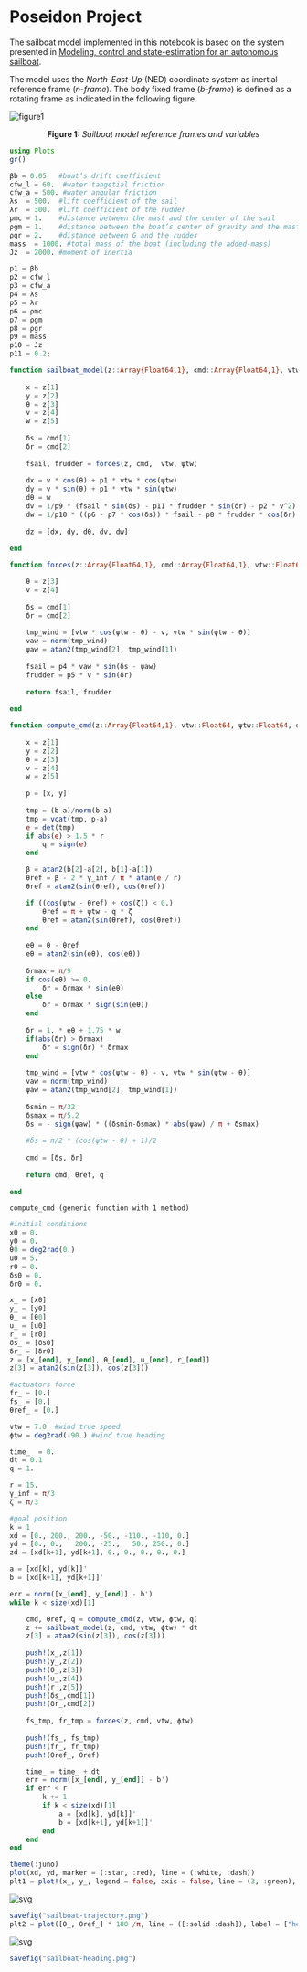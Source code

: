 
# Poseidon Project

The sailboat model implemented in this notebook is based on the system presented in [Modeling, control and state-estimation for an autonomous sailboat](https://uu.diva-portal.org/smash/get/diva2:850625/FULLTEXT01.pdf).

The model uses the *North-East-Up* (NED) coordinate system as inertial reference frame (*n-frame*). The body fixed frame (*b-frame*) is defined as a rotating frame as indicated in the following figure.

![figure1](./julia-code/images/sailboat-02.png)
<center><b>Figure 1: </b> <i> Sailboat model reference frames and variables </i></center>


```julia
using Plots
gr()

βb = 0.05   #boat’s drift coefficient
cfw_l = 60.  #water tangetial friction
cfw_a = 500. #water angular friction
λs  = 500.  #lift coefficient of the sail
λr  = 300.  #lift coefficient of the rudder
ρmc = 1.    #distance between the mast and the center of the sail
ρgm = 1.    #distance between the boat’s center of gravity and the mast
ρgr = 2.    #distance between G and the rudder
mass  = 1000. #total mass of the boat (including the added-mass)
Jz  = 2000. #moment of inertia

p1 = βb
p2 = cfw_l
p3 = cfw_a
p4 = λs
p5 = λr
p6 = ρmc
p7 = ρgm
p8 = ρgr
p9 = mass
p10 = Jz
p11 = 0.2;
```


```julia
function sailboat_model(z::Array{Float64,1}, cmd::Array{Float64,1}, vtw::Float64, ψtw::Float64)
   
    x = z[1]
    y = z[2]
    θ = z[3]
    v = z[4]
    w = z[5]
    
    δs = cmd[1]
    δr = cmd[2]
    
    fsail, frudder = forces(z, cmd,  vtw, ψtw)
    
    dx = v * cos(θ) + p1 * vtw * cos(ψtw)
    dy = v * sin(θ) + p1 * vtw * sin(ψtw)
    dθ = w
    dv = 1/p9 * (fsail * sin(δs) - p11 * frudder * sin(δr) - p2 * v^2)
    dw = 1/p10 * ((p6 - p7 * cos(δs)) * fsail - p8 * frudder * cos(δr) - p3 * w * v)
    
    dz = [dx, dy, dθ, dv, dw]
    
end

function forces(z::Array{Float64,1}, cmd::Array{Float64,1}, vtw::Float64, ψtw::Float64)

    θ = z[3]
    v = z[4]
    
    δs = cmd[1]
    δr = cmd[2]
    
    tmp_wind = [vtw * cos(ψtw - θ) - v, vtw * sin(ψtw - θ)]
    vaw = norm(tmp_wind)
    ψaw = atan2(tmp_wind[2], tmp_wind[1])
    
    fsail = p4 * vaw * sin(δs - ψaw)
    frudder = p5 * v * sin(δr)
    
    return fsail, frudder
    
end

function compute_cmd(z::Array{Float64,1}, vtw::Float64, ψtw::Float64, q::Float64)
    
    x = z[1]
    y = z[2]
    θ = z[3]
    v = z[4]
    w = z[5]
    
    p = [x, y]'
    
    tmp = (b-a)/norm(b-a)
    tmp = vcat(tmp, p-a)
    e = det(tmp)
    if abs(e) > 1.5 * r
        q = sign(e)
    end 

    β = atan2(b[2]-a[2], b[1]-a[1])
    θref = β - 2 * γ_inf / π * atan(e / r)
    θref = atan2(sin(θref), cos(θref))

    if ((cos(ψtw - θref) + cos(ζ)) < 0.)       
        θref = π + ψtw - q * ζ
        θref = atan2(sin(θref), cos(θref))
    end
        
    eθ = θ - θref
    eθ = atan2(sin(eθ), cos(eθ))
    
    δrmax = π/9
    if cos(eθ) >= 0.
        δr = δrmax * sin(eθ)
    else
        δr = δrmax * sign(sin(eθ))
    end
    
    δr = 1. * eθ + 1.75 * w
    if(abs(δr) > δrmax)
        δr = sign(δr) * δrmax
    end
    
    tmp_wind = [vtw * cos(ψtw - θ) - v, vtw * sin(ψtw - θ)]
    vaw = norm(tmp_wind)
    ψaw = atan2(tmp_wind[2], tmp_wind[1])
    
    δsmin = π/32
    δsmax = π/5.2
    δs = - sign(ψaw) * ((δsmin-δsmax) * abs(ψaw) / π + δsmax)
    
    #δs = π/2 * (cos(ψtw - θ) + 1)/2
    
    cmd = [δs, δr]
    
    return cmd, θref, q
    
end
```




    compute_cmd (generic function with 1 method)




```julia
#initial conditions
x0 = 0.
y0 = 0.
θ0 = deg2rad(0.)
u0 = 5.
r0 = 0.
δs0 = 0.
δr0 = 0.

x_ = [x0]
y_ = [y0]
θ_ = [θ0]
u_ = [u0]
r_ = [r0]
δs_ = [δs0]
δr_ = [δr0]
z = [x_[end], y_[end], θ_[end], u_[end], r_[end]]
z[3] = atan2(sin(z[3]), cos(z[3]))

#actuators force
fr_ = [0.]
fs_ = [0.]
θref_ = [0.]

vtw = 7.0  #wind true speed
ϕtw = deg2rad(-90.) #wind true heading

time_  = 0. 
dt = 0.1
q = 1.

r = 15.
γ_inf = π/3
ζ = π/3

#goal position
k = 1
xd = [0., 200., 200., -50., -110., -110, 0.]
yd = [0., 0.,   200., -25.,   50., 250., 0.]
zd = [xd[k+1], yd[k+1], 0., 0., 0., 0., 0.]

a = [xd[k], yd[k]]'
b = [xd[k+1], yd[k+1]]'

err = norm([x_[end], y_[end]] - b')
while k < size(xd)[1]

    cmd, θref, q = compute_cmd(z, vtw, ϕtw, q)    
    z += sailboat_model(z, cmd, vtw, ϕtw) * dt
    z[3] = atan2(sin(z[3]), cos(z[3]))
    
    push!(x_,z[1])
    push!(y_,z[2])
    push!(θ_,z[3])
    push!(u_,z[4])
    push!(r_,z[5])
    push!(δs_,cmd[1])
    push!(δr_,cmd[2])
    
    fs_tmp, fr_tmp = forces(z, cmd, vtw, ϕtw)
    
    push!(fs_, fs_tmp)
    push!(fr_, fr_tmp)
    push!(θref_, θref)

    time_ = time_ + dt
    err = norm([x_[end], y_[end]] - b')
    if err < r
        k += 1
        if k < size(xd)[1]
            a = [xd[k], yd[k]]'
            b = [xd[k+1], yd[k+1]]'
        end
    end    
end

theme(:juno)
plot(xd, yd, marker = (:star, :red), line = (:white, :dash))
plt1 = plot!(x_, y_, legend = false, axis = false, line = (3, :green), size = (800, 600))
```




![svg](./julia-code/images/output_4_0.svg)




```julia
savefig("sailboat-trajectory.png")
plt2 = plot([θ_, θref_] * 180 /π, line = ([:solid :dash]), label = ["heading" "heading ref"], size = (800, 600))
```




![svg](./julia-code/images/output_5_0.svg)




```julia
savefig("sailboat-heading.png")
```
